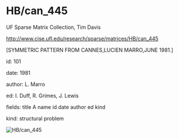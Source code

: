 # HB/can_445

 UF Sparse Matrix Collection, Tim Davis

 http://www.cise.ufl.edu/research/sparse/matrices/HB/can_445

 [SYMMETRIC PATTERN FROM CANNES,LUCIEN MARRO,JUNE 1981.]

 id: 101

 date: 1981

 author: L. Marro

 ed: I. Duff, R. Grimes, J. Lewis

 fields: title A name id date author ed kind

 kind: structural problem

![HB/can_445](http://www2.research.att.com/~yifanhu/GALLERY/GRAPHS/GIF_SMALL/HB@can_445.gif)